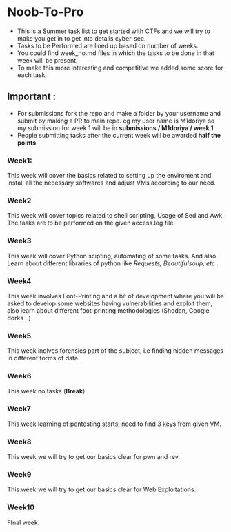 # Noob-To-Pro
* This is a Summer task list to get started with CTFs and we will try to make you get in to get into details cyber-sec.
* Tasks to be Performed are lined up based on number of weeks.
* You could find week_no.md files in which the tasks to be done in that week will be present. 
* To make this more interesting and competitive we added some score for each task.

## Important :
* For submissions fork the repo and make a folder by your username and submit by making a PR to main repo. eg  my user name is M1doriya so my submission for week 1 will be in  **submissions / M1doriya / week 1**
* People submitting tasks after the current week will be awarded **half the points**

### Week1:
This week will cover the basics related to setting up the enviroment and install all the necessary softwares and adjust VMs according to our need.

### Week2
This week will cover topics related to shell scripting, Usage of Sed and Awk. The tasks are to be performed on the given access.log file.

### Week3
This week will cover Python scipting, automating of some tasks. And also Learn about different libraries of python like *Requests,  Beautifulsoup, etc .*

### Week4
This week involves Foot-Printing and a bit of development where you will be asked to develop some websites having vulnerabilities and exploit them, also learn about different foot-printing methodologies (Shodan, Google dorks ..)

### Week5
This week inolves forensics part of the subject, i.e finding hidden messages in different forms of data.

### Week6
This week no tasks (**Break**).

### Week7
This week learning of pentesting starts, need to find 3 keys from given VM.

### Week8
This week we will try to get our basics clear for pwn and rev.
### Week9
This week we will try to get our basics clear for Web Exploitations.
### Week10
FInal week.